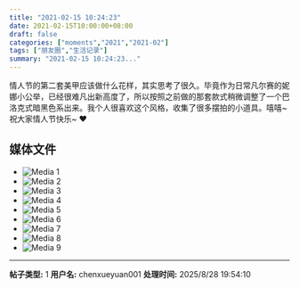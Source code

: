 ```yaml
---
title: "2021-02-15 10:24:23"
date: 2021-02-15T10:00:00+08:00
draft: false
categories: ["moments","2021","2021-02"]
tags: ["朋友圈","生活记录"]
summary: "2021-02-15 10:24:23..."
---
```


情人节的第二套美甲应该做什么花样，其实思考了很久。毕竟作为日常凡尔赛的妮娜小公举，已经很难凡出新高度了，所以按照之前做的那套款式稍微调整了一个巴洛克式暗黑色系出来。我个人很喜欢这个风格，收集了很多摆拍的小道具。嘻嘻~祝大家情人节快乐~ ❤️

## 媒体文件

- ![Media 1](/Moments/photos/2021-02-15/202102151024230.jpg)
- ![Media 2](/Moments/photos/2021-02-15/202102151024231.jpg)
- ![Media 3](/Moments/photos/2021-02-15/202102151024232.jpg)
- ![Media 4](/Moments/photos/2021-02-15/202102151024233.jpg)
- ![Media 5](/Moments/photos/2021-02-15/202102151024234.jpg)
- ![Media 6](/Moments/photos/2021-02-15/202102151024235.jpg)
- ![Media 7](/Moments/photos/2021-02-15/202102151024236.jpg)
- ![Media 8](/Moments/photos/2021-02-15/202102151024237.jpg)
- ![Media 9](/Moments/photos/2021-02-15/202102151024238.jpg)

---

**帖子类型:** 1
**用户名:** chenxueyuan001
**处理时间:** 2025/8/28 19:54:10